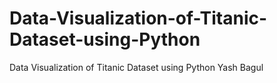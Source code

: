 # Data-Visualization-of-Titanic-Dataset-using-Python
Data Visualization of Titanic Dataset using Python
Yash Bagul
